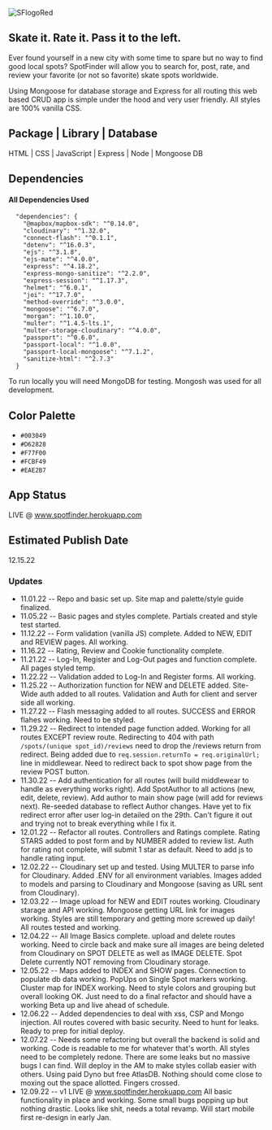 ![SFlogoRed](https://user-images.githubusercontent.com/85768337/202937010-e85f55bf-ae63-4ffb-99a6-2cf499f5bfee.png)

## Skate it. Rate it. Pass it to the left. 

Ever found yourself in a new city with some time to spare but no way to find good local spots? SpotFinder will allow you to search for, post, rate, and review your favorite (or not so favorite) skate spots worldwide. 

Using Mongoose for database storage and Express for all routing this web based CRUD app is simple under the hood and very user friendly. All styles are 100% vanilla CSS. 

## Package | Library | Database

HTML | CSS | JavaScript | Express | Node | Mongoose DB

## Dependencies
#### All Dependencies Used
```
  "dependencies": {
    "@mapbox/mapbox-sdk": "^0.14.0",
    "cloudinary": "^1.32.0",
    "connect-flash": "^0.1.1",
    "dotenv": "^16.0.3",
    "ejs": "^3.1.8",
    "ejs-mate": "^4.0.0",
    "express": "^4.18.2",
    "express-mongo-sanitize": "^2.2.0",
    "express-session": "^1.17.3",
    "helmet": "^6.0.1",
    "joi": "^17.7.0",
    "method-override": "^3.0.0",
    "mongoose": "^6.7.0",
    "morgan": "^1.10.0",
    "multer": "^1.4.5-lts.1",
    "multer-storage-cloudinary": "^4.0.0",
    "passport": "^0.6.0",
    "passport-local": "^1.0.0",
    "passport-local-mongoose": "^7.1.2",
    "sanitize-html": "^2.7.3"
  }
```
To run locally you will need MongoDB for testing. Mongosh was used for all development. 

## Color Palette
- `#003049`
- `#D62828`
- `#F77F00`
- `#FCBF49`
- `#EAE2B7`

## App Status
LIVE @ www.spotfinder.herokuapp.com

## Estimated Publish Date
12.15.22

### Updates
- 11.01.22 -- Repo and basic set up. Site map and palette/style guide finalized. 
- 11.05.22 -- Basic pages and styles complete. Partials created and style test started. 
- 11.12.22 -- Form validation (vanilla JS) complete. Added to NEW, EDIT and REVIEW pages. All working. 
- 11.16.22 -- Rating, Review and Cookie functionality complete. 
- 11.21.22 -- Log-In, Register and Log-Out pages and function complete. All pages styled temp. 
- 11.22.22 -- Validation added to Log-In and Register forms. All working. 
- 11.25.22 -- Authorization function for NEW and DELETE added. Site-Wide auth added to all routes. Validation and Auth for client and server side all working. 
- 11.27.22 -- Flash messaging added to all routes. SUCCESS and ERROR flahes working. Need to be styled. 
- 11.29.22 -- Redirect to intended page function added. Working for all routes EXCEPT review route. Redirecting to 404 with path  ```/spots/(unique spot_id)/reviews```               need to drop the /reviews return from redirect. Being added due to ```req.session.returnTo = req.originalUrl;```
              line in middlewear. Need to redirect back to spot show page from the review POST button. 
- 11.30.22 -- Add authentication for all routes (will build middlewear to handle as everything works right). Add SpotAuthor to all actions (new, edit, delete, review).               Add author to main show page (will add for reviews next). Re-seeded database to reflect Author changes. Have yet to fix redirect error after user log-in               detailed on the 29th. Can't figure it out and trying not to break everything while I fix it. 
- 12.01.22 -- Refactor all routes. Controllers and Ratings complete. Rating STARS added to post form and by NUMBER added to review list. Auth for rating not complete,                will submit 1 star as default. Need to add js to handle rating input. 
- 12.02.22 -- Cloudinary set up and tested. Using MULTER to parse info for Cloudinary. Added .ENV for all environment variables. Images added to models and parsing to               Cloudinary and Mongoose (saving as URL sent from Cloudinary). 
- 12.03.22 -- Image upload for NEW and EDIT routes working. Cloudinary starage and API working. Mongoose getting URL link for images working. Styles are still                       temporary and getting more screwed up daily! All routes tested and working. 
- 12.04.22 -- All Image Basics complete. upload and delete routes working. Need to circle back and make sure all images are being deleted from Cloudinary on SPOT                     DELETE as well as IMAGE DELETE. Spot Delete currently NOT removing from Cloudinary storage. 
- 12.05.22 -- Maps added to INDEX and SHOW pages. Connection to populate db data working. PopUps on Single Spot markers working. Cluster map for INDEX working. Need to               style colors and grouping but overall looking OK. Just need to do a final refactor and should have a working Beta up and live ahead of schedule. 
- 12.06.22 -- Added dependencies to deal with xss, CSP and Mongo injection. All routes covered with basic security. Need to hunt for leaks. Ready to prep for initial                 deploy. 
- 12.07.22 -- Needs some refactoring but overall the backend is solid and working. Code is readable to me for whatever that's worth. All styles need to be completely                 redone. There are some leaks but no massive bugs I can find. Will deploy in the AM to make styles collab easier with others. Using paid Dyno but free                   AtlasDB. Nothing should come close to moxing out the space allotted. Fingers crossed.  
- 12.09.22 -- v1 LIVE @ www.spotfinder.herokuapp.com
              All basic functionality in place and working. Some small bugs popping up but nothing drastic. Looks like shit, needs a total revamp. Will start mobile 
              first re-design in early Jan. 
